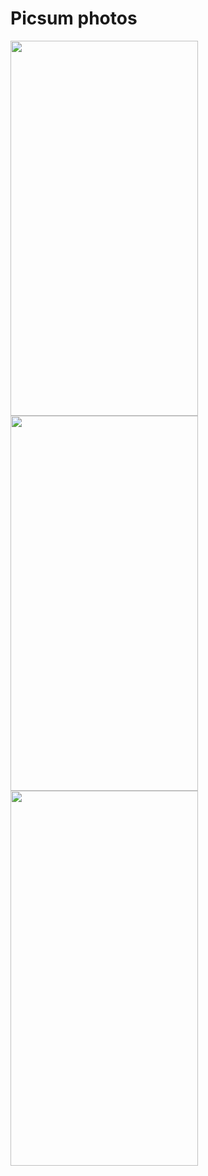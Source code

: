 # Picsum photos


<img src = "https://github.com/AbdurazzoqAbdugafforov/picsumphotos/assets/134942447/9d5e6bfd-7347-48eb-8d3b-adf469e1e23f" width = "300" height = "600">
<img src = "https://github.com/AbdurazzoqAbdugafforov/picsumphotos/assets/134942447/f1ac1713-a0e1-4e4d-91d9-93401423f93d" width = "300" height = "600">
<img src = "https://github.com/AbdurazzoqAbdugafforov/picsumphotos/assets/134942447/d811c385-20e2-40fd-986e-f5f593fe851c" width = "300" height = "600">
